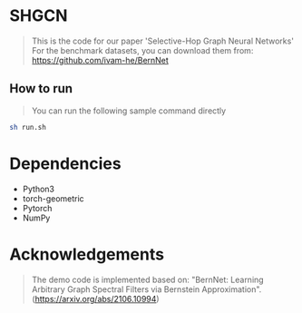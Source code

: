 # SHGCN
> This is the code for our paper 'Selective-Hop Graph Neural Networks' <br>
> For the benchmark datasets, you can download them from: https://github.com/ivam-he/BernNet
## How to run
> You can run the following sample command directly <br>
```sh
sh run.sh
```
# Dependencies
- Python3 <br>
- torch-geometric <br>
- Pytorch <br>
- NumPy<br>
# Acknowledgements
> The demo code is implemented based on: "BernNet: Learning Arbitrary Graph Spectral Filters via Bernstein Approximation".(https://arxiv.org/abs/2106.10994)

